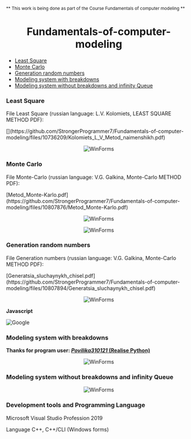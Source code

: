 <sub>** This work is being done as part of the Course Fundamentals of computer modeling **</sub> 
<h1 align="center">Fundamentals-of-computer-modeling</h1>
<ul>
<li><a href="https://github.com/StrongerProgrammer7/Fundamentals-of-computer-modeling#least-square"> Least Square </a></li>
<li><a href="https://github.com/StrongerProgrammer7/Fundamentals-of-computer-modeling#monte-carlo"> Monte Carlo </a></li>
<li><a href="https://github.com/StrongerProgrammer7/Fundamentals-of-computer-modeling#generation-random-numbers"> Generation random numbers </a></li>
<li><a href="https://github.com/StrongerProgrammer7/Fundamentals-of-computer-modeling#modeling-system-with-breakdowns"> Modeling system with breakdowns </a></li>
<li><a href="https://github.com/StrongerProgrammer7/Fundamentals-of-computer-modeling#modeling-system-without-breakdowns-and-infinity-queue
"> Modeling system without breakdowns and infinity Queue </a></li>
</ul>
<div>
<h3>Least Square</h3>
<p>File Least Square  (russian language: L.V. Kolomiets, LEAST SQUARE METHOD PDF):</p>
[](https://github.com/StrongerProgrammer7/Fundamentals-of-computer-modeling/files/10736209/Kolomiets_L_V_Metod_naimenshikh.pdf)
<p align="center"><img src="https://user-images.githubusercontent.com/71569051/218839841-b2668318-387a-4816-8394-f0e8e3a67326.png" alt="WinForms"></p>
</div>
<div>
<h3>Monte Carlo</h3>
<p>File Monte-Carlo (russian language: V.G. Galkina, Monte-Carlo METHOD PDF):</p>
[Metod_Monte-Karlo.pdf](https://github.com/StrongerProgrammer7/Fundamentals-of-computer-modeling/files/10807876/Metod_Monte-Karlo.pdf)
<p align="center"><img src="https://user-images.githubusercontent.com/71569051/220745792-e434f368-433b-4844-907c-7f545ab79cc9.png" alt="WinForms"></p>
<p align="center"><img src="https://user-images.githubusercontent.com/71569051/220746151-9e35158b-c888-4da3-ae72-31f307a96ff1.png" alt="WinForms"></p>
</div>
<div>
<div>
<h3>Generation random numbers</h3>
<p>File Generation numbers (russian language: V.G. Galkina, Monte-Carlo METHOD PDF):</p>
[Generatsia_sluchaynykh_chisel.pdf](https://github.com/StrongerProgrammer7/Fundamentals-of-computer-modeling/files/10807894/Generatsia_sluchaynykh_chisel.pdf)
<p align="center"><img src="https://user-images.githubusercontent.com/71569051/232435002-406112f9-2876-4c97-a5f4-c82aa8729915.png" alt="WinForms"></p>
<p><strong>Javascript</strong></p>
<img src="https://user-images.githubusercontent.com/71569051/232436651-f9fcdf97-6de8-4b70-9c0b-13a3a2900301.png" alt="Google">
</div>
<div>
<h3>Modeling system with breakdowns</h3>
<p><strong>Thanks for program user: <a href="https://github.com/Povilika310121/Computer_modeling/blob/4131d04257bdc40451790f5add691f1b4abeaab8/Lab_5%20machine_work/main.py"><i>Povilika310121</i> (Realise Python)</a></strong></p>
<p align="center"><img src="https://user-images.githubusercontent.com/71569051/232436899-e4ec5fab-5937-4faa-9512-0d3a0323060a.png" alt="WinForms"></p>
</div>
<div>
<h3>Modeling system without breakdowns and infinity Queue</h3>
<p align="center"><img src="https://user-images.githubusercontent.com/71569051/232459550-4df3659f-1421-4cb1-8f14-6c93b30993d3.png" alt="WinForms"></p>
</div>

<div>
<h3>Development tools and Programming Language</h3>
<p align="justify"> Microsoft Visual Studio Profession 2019</p>
<p align="justify"> Language C++, C++/CLI (Windows forms) </p>
</div>
